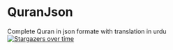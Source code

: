 # QuranJson
Complete Quran in json formate with translation in urdu
[![Stargazers over time](https://starchart.cc/aqeel371/QuranJson.svg)](https://starchart.cc/aqeel371/QuranJson)

